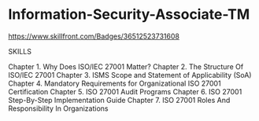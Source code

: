 # Information-Security-Associate-TM

https://www.skillfront.com/Badges/36512523731608

SKILLS

Chapter 1. Why Does ISO/IEC 27001 Matter?
Chapter 2. The Structure Of ISO/IEC 27001
Chapter 3. ISMS Scope and Statement of Applicability (SoA)
Chapter 4. Mandatory Requirements for Organizational ISO 27001 Certification
Chapter 5. ISO 27001 Audit Programs
Chapter 6. ISO 27001 Step-By-Step Implementation Guide
Chapter 7. ISO 27001 Roles And Responsibility In Organizations
